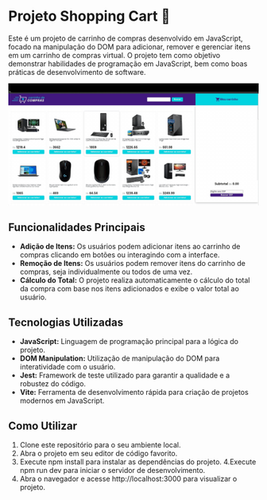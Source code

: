 # Projeto Shopping Cart 🛒

Este é um projeto de carrinho de compras desenvolvido em JavaScript, focado na manipulação do DOM para adicionar, remover e gerenciar itens em um carrinho de compras virtual. O projeto tem como objetivo demonstrar habilidades de programação em JavaScript, bem como boas práticas de desenvolvimento de software.

![Projeto Shopping Cart](./src/imgs/shopping_cart.gif)

## Funcionalidades Principais

- **Adição de Itens:** Os usuários podem adicionar itens ao carrinho de compras clicando em botões ou interagindo com a interface.
- **Remoção de Itens:** Os usuários podem remover itens do carrinho de compras, seja individualmente ou todos de uma vez.
- **Cálculo do Total:** O projeto realiza automaticamente o cálculo do total da compra com base nos itens adicionados e exibe o valor total ao usuário.

## Tecnologias Utilizadas

- **JavaScript:** Linguagem de programação principal para a lógica do projeto.
- **DOM Manipulation:** Utilização de manipulação do DOM para interatividade com o usuário.
- **Jest:** Framework de teste utilizado para garantir a qualidade e a robustez do código.
- **Vite:** Ferramenta de desenvolvimento rápida para criação de projetos modernos em JavaScript.

## Como Utilizar

1. Clone este repositório para o seu ambiente local.
2. Abra o projeto em seu editor de código favorito.
3. Execute npm install para instalar as dependências do projeto.
4.Execute npm run dev para iniciar o servidor de desenvolvimento.
5. Abra o navegador e acesse http://localhost:3000 para visualizar o projeto.